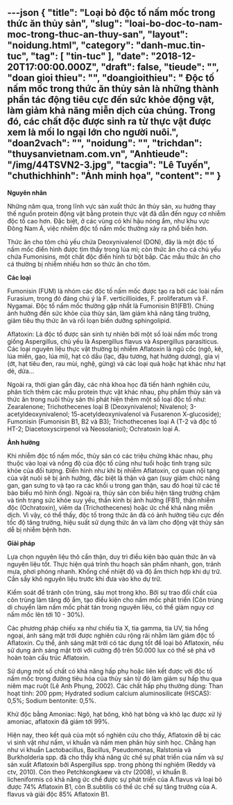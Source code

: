 ---json
{
    "title": "Loại bỏ độc tố nấm mốc trong thức ăn thủy sản",
    "slug": "loai-bo-doc-to-nam-moc-trong-thuc-an-thuy-san",
    "layout": "noidung.html",
    "category": "danh-muc.tin-tuc",
    "tag": [
        "tin-tuc"
    ],
    "date": "2018-12-20T17:00:00.000Z",
    "draft": false,
    "tieude": "",
    "doan gioi thieu": "",
    "doangioithieu": " Độc tố nấm mốc trong thức ăn thủy sản là những thành phần tác động tiêu cực đến sức khỏe động vật, làm giảm khả năng miễn dịch của chúng. Trong đó, các chất độc được sinh ra từ thực vật được xem là mối lo ngại lớn cho người nuôi.",
    "doan2vach": "",
    "noidung": "",
    "trichdan": "thuysanvietnam.com.vn",
    "Anhtieude": "/img/44TSVN2-3.jpg",
    "tacgia": "Lê Tuyến",
    "chuthichhinh": "Ảnh minh họa",
    "__content__": ""
}
---
<p><strong>Nguy&ecirc;n nh&acirc;n</strong></p>

<p>Những năm qua, trong lĩnh vực sản xuất thức ăn thủy sản, xu hướng thay thế nguồn protein động vật bằng protein thực vật đ&atilde; dẫn đến nguy cơ nhiễm độc tố cao hơn. Đặc biệt, ở c&aacute;c v&ugrave;ng c&oacute; kh&iacute; hậu n&oacute;ng ẩm, như khu vực Đ&ocirc;ng Nam &Aacute;, việc nhiễm độc tố nấm mốc thường xảy ra phổ biến hơn.</p>

<p>Thức ăn cho t&ocirc;m chủ yếu chứa Deoxynivalenol (DON), đ&acirc;y l&agrave; một độc tố nấm mốc điển h&igrave;nh được t&igrave;m thấy trong l&uacute;a m&igrave;; c&ograve;n thức ăn cho c&aacute; chủ yếu chứa Fumonisins, một chất độc điển h&igrave;nh từ bột bắp. C&aacute;c mẫu thức ăn cho c&aacute; thường bị nhiễm nhiều hơn so thức ăn cho t&ocirc;m.</p>

<p><strong>C&aacute;c loại</strong></p>

<p>Fumonisin (FUM) l&agrave; nh&oacute;m c&aacute;c độc tố nấm mốc được tạo ra bởi c&aacute;c lo&agrave;i nấm Furasium, trong đ&oacute; đ&aacute;ng ch&uacute; &yacute; l&agrave; F. verticillioides, F. proliferatum v&agrave; F. Nygamai. Độc tố nấm mốc thường gặp nhất l&agrave; Fumonisin B1(FB1). Ch&uacute;ng ảnh hưởng đến sức khỏe của thủy sản, l&agrave;m giảm khả năng tăng trưởng, giảm ti&ecirc;u thụ thức ăn v&agrave; rối loạn biến dưỡng sphingolipid.</p>

<p>Aflatoxin: L&agrave; độc tố được sản sinh tự nhi&ecirc;n bởi một số lo&agrave;i nấm mốc trong giống Aspergillus, chủ yếu l&agrave; Aspergillus flavus v&agrave; Aspergillus parasiticus. C&aacute;c loại nguy&ecirc;n liệu thực vật thường bị nhiễm Aflatoxin l&agrave; ngũ cốc (ng&ocirc;, k&ecirc;, l&uacute;a miến, gạo, l&uacute;a m&igrave;), hạt c&oacute; dầu (lạc, đậu tương, hạt hướng dương), gia vị (ớt, hạt ti&ecirc;u đen, rau m&ugrave;i, nghệ, gừng) v&agrave; c&aacute;c loại quả hoặc hạt kh&aacute;c như hạt dẻ, dừa&hellip;</p>

<p>Ngo&agrave;i ra, thời gian gần đ&acirc;y, c&aacute;c nh&agrave; khoa học đ&atilde; tiến h&agrave;nh nghi&ecirc;n cứu, ph&acirc;n t&iacute;ch th&ecirc;m c&aacute;c mẫu protein thực vật kh&aacute;c nhau, phụ phẩm thủy sản v&agrave; thức ăn trong nu&ocirc;i thủy sản th&igrave; ph&aacute;t hiện th&ecirc;m một số loại độc tố như: Zearalenone; Trichothecenes loại B (Deoxynivalenol; Nivalenol; 3-acetyldeoxynivalenol; 15-acetyldeoxynivalenol v&agrave; Fusarenon X-glucoside); Fumonisin (Fumonisin B1, B2 v&agrave; B3); Trichothecenes loại A (T-2 v&agrave; độc tố HT-2; Diacetoxyscirpenol v&agrave; Neosolaniol); Ochratoxin loại A.</p>

<p><strong>Ảnh hưởng</strong></p>

<p>Khi nhiễm độc tố nấm mốc, thủy sản c&oacute; c&aacute;c triệu chứng kh&aacute;c nhau, phụ thuộc v&agrave;o loại v&agrave; nồng độ của độc tố cũng như tuổi hoặc t&igrave;nh trạng sức khỏe của đối tượng. Điển h&igrave;nh như khi bị nhiễm Aflatoxin, cơ quan nội tạng của vật nu&ocirc;i sẽ bị ảnh hưởng, đặc biệt l&agrave; thận v&agrave; gan (suy giảm chức năng gan, gan sưng to v&agrave; tạo ra c&aacute;c khối u trong gan thận, sau đ&oacute; hoại tử c&aacute;c tế b&agrave;o biểu m&ocirc; h&igrave;nh ống). Ngo&agrave;i ra, thủy sản c&ograve;n biểu hiện tăng trưởng chậm v&agrave; t&igrave;nh trạng sức khỏe suy yếu, thần kinh bị ảnh hưởng (FB1), thận nhiễm độc (Ochratoxin), vi&ecirc;m da (Trichothecenes) hoặc ức chế khả năng miễn dịch. V&igrave; vậy, c&oacute; thể thấy, độc tố trong thức ăn đ&atilde; c&oacute; ảnh hưởng ti&ecirc;u cực đến tốc độ tăng trưởng, hiệu suất sử dụng thức ăn v&agrave; l&agrave;m cho động vật thủy sản dễ bị nhiễm bệnh hơn.</p>

<p><strong>Giải ph&aacute;p</strong></p>

<p>Lựa chọn nguy&ecirc;n liệu th&ocirc; cẩn thận, duy tr&igrave; điều kiện bảo quản thức ăn v&agrave; nguy&ecirc;n liệu tốt. Thực hiện qu&aacute; tr&igrave;nh thu hoạch sản phẩm nhanh, gọn, tr&aacute;nh mưa, phơi ph&oacute;ng nhanh. Khống chế nhiệt độ v&agrave; độ ẩm th&iacute;ch hợp khi dự trữ. Cần sấy kh&ocirc; nguy&ecirc;n liệu trước khi đưa v&agrave;o kho dự trữ.</p>

<p>Kiểm so&aacute;t để tr&aacute;nh c&ocirc;n tr&ugrave;ng, s&acirc;u mọt trong kho. Bởi sự trao đổi chất của c&ocirc;n tr&ugrave;ng l&agrave;m tăng độ ẩm, tạo điều kiện cho nấm mốc ph&aacute;t triển (C&ocirc;n tr&ugrave;ng di chuyển l&agrave;m nấm mốc ph&aacute;t t&aacute;n trong nguy&ecirc;n liệu, c&oacute; thể giảm nguy cơ nấm mốc l&ecirc;n tới 10 - 30%).</p>

<p>C&aacute;c phương ph&aacute;p chiếu xạ như chiếu tia X, tia gamma, tia UV, tia hồng ngoại, &aacute;nh s&aacute;ng mặt trời được nghi&ecirc;n cứu rộng r&atilde;i nhằm l&agrave;m giảm độc tố Aflatoxin. Cụ thể, &aacute;nh s&aacute;ng mặt trời c&oacute; t&aacute;c dụng tốt để loại bỏ Aflatoxin, nếu sử dụng &aacute;nh s&aacute;ng mặt trời với cường độ tr&ecirc;n 50.000 lux c&oacute; thể sẽ ph&aacute; vỡ ho&agrave;n to&agrave;n cấu tr&uacute;c Aflatoxin.</p>

<p>Sử dụng một số chất c&oacute; khả năng hấp phụ hoặc li&ecirc;n kết được với độc tố nấm mốc trong đường ti&ecirc;u h&oacute;a của thủy sản từ đ&oacute; l&agrave;m giảm sự hấp thu qua ni&ecirc;m mạc ruột (L&ecirc; Anh Phụng, 2002). C&aacute;c chất hấp phụ thường d&ugrave;ng: Than hoạt t&iacute;nh: 200 ppm; Hydrated sodium calcium aluminosilicate (HSCAS): 0,5%; Sodium bentonite: 0,5%.</p>

<p>Khử độc bằng Amoniac: Ng&ocirc;, hạt b&ocirc;ng, kh&ocirc; hạt b&ocirc;ng v&agrave; kh&ocirc; lạc được xử l&yacute; amoniac, aflatoxin đ&atilde; giảm tới 99%.</p>

<p>Hiện nay, theo kết quả của một số nghi&ecirc;n cứu cho thấy, Aflatoxin dễ bị c&aacute;c vi sinh vật như nấm, vi khuẩn v&agrave; nấm men ph&acirc;n hủy sinh học. Chẳng hạn như vi khuẩn Lactobacillus, Bacillus, Pseudomonas, Ralstonia v&agrave; Burkholderia spp. đ&atilde; cho thấy khả năng ức chế sự ph&aacute;t triển của nấm v&agrave; sự sản xuất Aflatoxin bởi Aspergillus spp. trong ph&ograve;ng th&iacute; nghiệm (Reddy v&agrave; ctv, 2010). C&ograve;n theo Petchkongkaew v&agrave; ctv (2008), vi khuẩn B. licheniformis c&oacute; khả năng ức chế được sự ph&aacute;t triển của A.flavus v&agrave; loại bỏ được 74% Aflatoxin B1, c&ograve;n B.subtilis c&oacute; thể ức chế sự tăng trưởng của A. flavus v&agrave; giải độc 85% Aflatoxin B1.</p>

